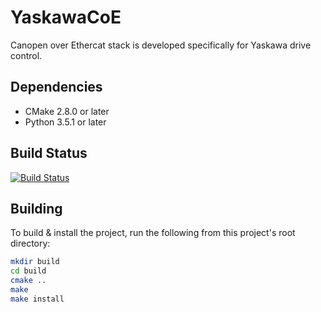 # YaskawaCoE
Canopen over Ethercat stack is developed specifically for Yaskawa drive control.

Dependencies
------------

 * CMake 2.8.0 or later
 * Python 3.5.1 or later

Build Status
------------
[![Build Status](https://travis-ci.org/mgautam/YaskawaCoE.svg?branch=master)](https://travis-ci.org/mgautam/YaskawaCoE)

Building
--------
To build & install the project, run the following from this project's root
directory:
```bash
mkdir build
cd build
cmake ..
make
make install
```
